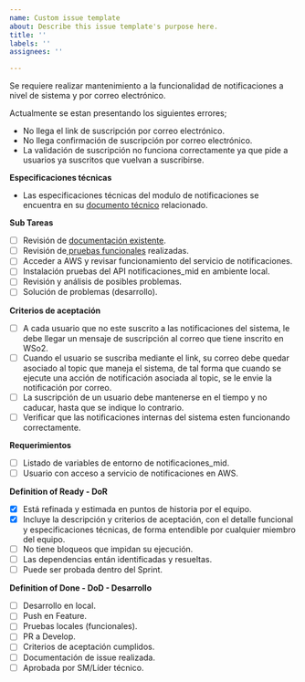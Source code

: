 ```yaml
---
name: Custom issue template
about: Describe this issue template's purpose here.
title: ''
labels: ''
assignees: ''

---
```


Se requiere realizar mantenimiento a la funcionalidad de notificaciones a nivel de sistema y por correo electrónico.

Actualmente se estan presentando los siguientes errores;

- No llega el link de suscripción por correo electrónico.
- No llega confirmación de suscripción por correo electrónico.
- La validación de suscripción no funciona correctamente ya que pide a usuarios ya suscritos que vuelvan a suscribirse.

**Especificaciones técnicas**

- Las especificaciones técnicas del modulo de notificaciones se encuentra en su [documento técnico](https://drive.google.com/file/d/1ZlXdKAyooyftamyCZX8Btmd5nhDR5YEX/view?usp=sharing) relacionado.

**Sub Tareas**

- [ ] Revisión de [documentación existente](https://drive.google.com/file/d/1ZlXdKAyooyftamyCZX8Btmd5nhDR5YEX/view?usp=sharing).
- [ ] Revisión de[ pruebas funcionales](https://docs.google.com/spreadsheets/d/1SuAhfDHYM0OxwZ1mrV-MM36aEN5v8Cia/edit?usp=sharing&ouid=104124925692794756698&rtpof=true&sd=true) realizadas.
- [ ] Acceder a AWS y revisar funcionamiento del servicio de notificaciones.
- [ ] Instalación pruebas del API notificaciones_mid en ambiente local.
- [ ] Revisión y análisis de posibles problemas.
- [ ] Solución de problemas (desarrollo).

**Criterios de aceptación**

- [ ] A cada usuario que no este suscrito a las notificaciones del sistema, le debe llegar un mensaje de suscripción al correo que tiene inscrito en WSo2.
- [ ] Cuando el usuario se suscriba mediante el link, su correo debe quedar asociado al topic que maneja el sistema, de tal forma que cuando se ejecute una acción de notificación asociada al topic, se le envie la notificación por correo.
- [ ] La suscripción de un usuario debe mantenerse en el tiempo y no caducar, hasta que se indique lo contrario.
- [ ] Verificar que las notificaciones internas del sistema esten funcionando correctamente.

**Requerimientos**

- [ ] Listado de variables de entorno de notificaciones_mid.
- [ ] Usuario con acceso a servicio de notificaciones en AWS.

**Definition of Ready - DoR**

- [x] Está refinada y estimada en puntos de historia por el equipo.
- [x] Incluye la descripción y criterios de aceptación, con el detalle funcional y especificaciones técnicas, de forma entendible por cualquier miembro del equipo.
- [ ] No tiene bloqueos que impidan su ejecución.
- [ ] Las dependencias entán identificadas y resueltas.
- [ ] Puede ser probada dentro del Sprint. 

**Definition of Done - DoD - Desarrollo**

- [ ] Desarrollo en local.
- [ ] Push en Feature.
- [ ] Pruebas locales (funcionales).
- [ ] PR a Develop.
- [ ] Criterios de aceptación cumplidos.
- [ ] Documentación de issue realizada.
- [ ] Aprobada por SM/Líder técnico.
